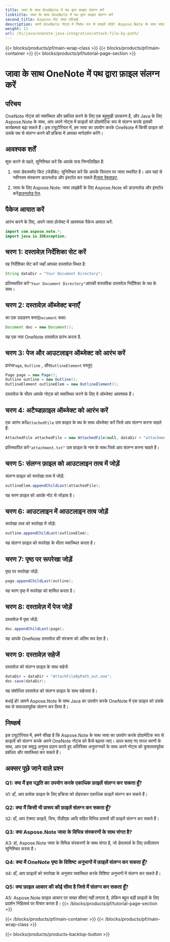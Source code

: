 ```yaml
---
title: जावा के साथ OneNote में पथ द्वारा फ़ाइल संलग्न करें
linktitle: जावा के साथ OneNote में पथ द्वारा फ़ाइल संलग्न करें
second_title: Aspose.नोट जावा एपीआई
description: अपने OneNote नोट्स में निर्बाध रूप से फ़ाइलें जोड़ें! Aspose.Note के साथ जावा में पथ द्वारा संलग्न करना सीखें। आसान गाइड और कोड शामिल! #वननोट #जावा #एस्पोज़
weight: 11
url: /hi/java/onenote-java-integration/attach-file-by-path/
---
```


{{< blocks/products/pf/main-wrap-class >}}
{{< blocks/products/pf/main-container >}}
{{< blocks/products/pf/tutorial-page-section >}}

# जावा के साथ OneNote में पथ द्वारा फ़ाइल संलग्न करें

## परिचय

OneNote नोट्स को व्यवस्थित और प्रबंधित करने के लिए एक बहुमुखी उपकरण है, और Java के लिए Aspose.Note के साथ, आप अपने नोट्स में फ़ाइलों को प्रोग्रामेटिक रूप से संलग्न करके इसकी कार्यक्षमता बढ़ा सकते हैं। इस ट्यूटोरियल में, हम जावा का उपयोग करके OneNote में किसी फ़ाइल को उसके पथ से संलग्न करने की प्रक्रिया में आपका मार्गदर्शन करेंगे।

## आवश्यक शर्तें

शुरू करने से पहले, सुनिश्चित करें कि आपके पास निम्नलिखित हैं:

1.  जावा डेवलपमेंट किट (जेडीके): सुनिश्चित करें कि आपके सिस्टम पर जावा स्थापित है। आप यहां से नवीनतम संस्करण डाउनलोड और इंस्टॉल कर सकते हैं[जावा वेबसाइट](https://www.oracle.com/java/).
   
2.  जावा के लिए Aspose.Note: जावा लाइब्रेरी के लिए Aspose.Note को डाउनलोड और इंस्टॉल करें[डाउनलोड पेज](https://releases.aspose.com/note/java/).

## पैकेज आयात करें

आरंभ करने के लिए, अपने जावा प्रोजेक्ट में आवश्यक पैकेज आयात करें:

```java
import com.aspose.note.*;
import java.io.IOException;
```

## चरण 1: दस्तावेज़ निर्देशिका सेट करें

वह निर्देशिका सेट करें जहाँ आपका दस्तावेज़ स्थित है:

```java
String dataDir = "Your Document Directory";
```

 प्रतिस्थापित करें`"Your Document Directory"`आपकी वास्तविक दस्तावेज़ निर्देशिका के पथ के साथ।

## चरण 2: दस्तावेज़ ऑब्जेक्ट बनाएँ

 का एक उदाहरण बनाएं`Document` कक्षा:

```java
Document doc = new Document();
```

यह एक नया OneNote दस्तावेज़ प्रारंभ करता है.

## चरण 3: पेज और आउटलाइन ऑब्जेक्ट को आरंभ करें

 प्रारंभ`Page`, `Outline` , और`OutlineElement` वस्तुएं:

```java
Page page = new Page();
Outline outline = new Outline();
OutlineElement outlineElem = new OutlineElement();
```

दस्तावेज़ के भीतर आपके नोट्स को व्यवस्थित करने के लिए ये ऑब्जेक्ट आवश्यक हैं।

## चरण 4: अटैच्डफ़ाइल ऑब्जेक्ट को आरंभ करें

 एक आरंभ करें`AttachedFile` उस फ़ाइल के पथ के साथ ऑब्जेक्ट करें जिसे आप संलग्न करना चाहते हैं:

```java
AttachedFile attachedFile = new AttachedFile(null, dataDir + "attachment.txt");
```

 प्रतिस्थापित करें`"attachment.txt"` उस फ़ाइल के नाम के साथ जिसे आप संलग्न करना चाहते हैं।

## चरण 5: संलग्न फ़ाइल को आउटलाइन तत्व में जोड़ें

संलग्न फ़ाइल को रूपरेखा तत्व में जोड़ें:

```java
outlineElem.appendChildLast(attachedFile);
```

यह चरण फ़ाइल को आपके नोट से जोड़ता है।

## चरण 6: आउटलाइन में आउटलाइन तत्व जोड़ें

रूपरेखा तत्व को रूपरेखा में जोड़ें:

```java
outline.appendChildLast(outlineElem);
```

यह संलग्न फ़ाइल को रूपरेखा के भीतर व्यवस्थित करता है।

## चरण 7: पृष्ठ पर रूपरेखा जोड़ें

पृष्ठ पर रूपरेखा जोड़ें:

```java
page.appendChildLast(outline);
```

यह चरण पृष्ठ में रूपरेखा को शामिल करता है।

## चरण 8: दस्तावेज़ में पेज जोड़ें

दस्तावेज़ में पृष्ठ जोड़ें:

```java
doc.appendChildLast(page);
```

यह आपके OneNote दस्तावेज़ की संरचना को अंतिम रूप देता है।

## चरण 9: दस्तावेज़ सहेजें

दस्तावेज़ को संलग्न फ़ाइल के साथ सहेजें:

```java
dataDir = dataDir + "AttachFileByPath_out.one";
doc.save(dataDir);
```

यह संशोधित दस्तावेज़ को संलग्न फ़ाइल के साथ सहेजता है।

बधाई हो! आपने Aspose.Note के साथ Java का उपयोग करके OneNote में एक फ़ाइल को उसके पथ से सफलतापूर्वक संलग्न कर लिया है।

## निष्कर्ष

इस ट्यूटोरियल में, हमने सीखा है कि Aspose.Note के साथ जावा का उपयोग करके प्रोग्रामेटिक रूप से फ़ाइलों को संलग्न करके अपने OneNote नोट्स को कैसे बढ़ाया जाए। ऊपर बताए गए सरल चरणों के साथ, आप एक समृद्ध अनुभव प्रदान करते हुए अतिरिक्त अनुलग्नकों के साथ अपने नोट्स को कुशलतापूर्वक प्रबंधित और व्यवस्थित कर सकते हैं।

## अक्सर पूछे जाने वाले प्रश्न

### Q1: क्या मैं इस पद्धति का उपयोग करके एकाधिक फ़ाइलें संलग्न कर सकता हूँ?

उ1: हाँ, आप प्रत्येक फ़ाइल के लिए प्रक्रिया को दोहराकर एकाधिक फ़ाइलें संलग्न कर सकते हैं।

### Q2: क्या मैं किसी भी प्रारूप की फ़ाइलें संलग्न कर सकता हूँ?

उ2: हाँ, आप टेक्स्ट फ़ाइलें, चित्र, पीडीएफ़ आदि सहित विभिन्न प्रारूपों की फ़ाइलें संलग्न कर सकते हैं।

### Q3: क्या Aspose.Note जावा के विभिन्न संस्करणों के साथ संगत है?

A3: हां, Aspose.Note जावा के विभिन्न संस्करणों के साथ संगत है, जो डेवलपर्स के लिए लचीलापन सुनिश्चित करता है।

### Q4: क्या मैं OneNote पृष्ठ के विशिष्ट अनुभागों में फ़ाइलें संलग्न कर सकता हूँ?

उ4: हाँ, आप फ़ाइलों को रूपरेखा के अनुसार व्यवस्थित करके विशिष्ट अनुभागों में संलग्न कर सकते हैं।

### Q5: क्या फ़ाइल आकार की कोई सीमा है जिसे मैं संलग्न कर सकता हूँ?

A5: Aspose.Note फ़ाइल आकार पर सख्त सीमाएं नहीं लगाता है, लेकिन बहुत बड़ी फ़ाइलों के लिए प्रदर्शन निहितार्थ पर विचार करता है।
{{< /blocks/products/pf/tutorial-page-section >}}

{{< /blocks/products/pf/main-container >}}
{{< /blocks/products/pf/main-wrap-class >}}

{{< blocks/products/products-backtop-button >}}
